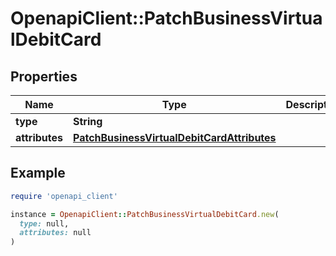 # OpenapiClient::PatchBusinessVirtualDebitCard

## Properties

| Name | Type | Description | Notes |
| ---- | ---- | ----------- | ----- |
| **type** | **String** |  |  |
| **attributes** | [**PatchBusinessVirtualDebitCardAttributes**](PatchBusinessVirtualDebitCardAttributes.md) |  |  |

## Example

```ruby
require 'openapi_client'

instance = OpenapiClient::PatchBusinessVirtualDebitCard.new(
  type: null,
  attributes: null
)
```

